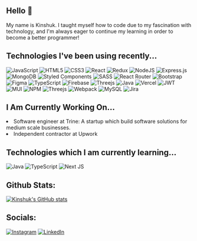 ## Hello 👋

My name is Kinshuk. I taught myself how to code due to my fascination with technology, and I'm always eager to continue my learning in order to become a better programmer!

## Technologies I've been using recently...
![JavaScript](https://img.shields.io/badge/javascript-%23323330.svg?style=flat-square&logo=javascript&logoColor=%23F7DF1E) ![HTML5](https://img.shields.io/badge/html5-%23E34F26.svg?style=flat-square&logo=html5&logoColor=white) ![CSS3](https://img.shields.io/badge/css3-%231572B6.svg?style=flat-square&logo=css3&logoColor=white) ![React](https://img.shields.io/badge/react-%2320232a.svg?style=flat-square&logo=react&logoColor=%2361DAFB) ![Redux](https://img.shields.io/badge/redux-%23593d88.svg?style=flat-square&logo=redux&logoColor=white) ![NodeJS](https://img.shields.io/badge/node.js-6DA55F?style=flat-square&logo=node.js&logoColor=white) ![Express.js](https://img.shields.io/badge/express.js-%23404d59.svg?style=flat-square&logo=express&logoColor=%2361DAFB) ![MongoDB](https://img.shields.io/badge/MongoDB-%234ea94b.svg?style=flat-square&logo=mongodb&logoColor=white) ![Styled Components](https://img.shields.io/badge/styled--components-DB7093?style=flat-square&logo=styled-components&logoColor=white) ![SASS](https://img.shields.io/badge/SASS-hotpink.svg?style=flat-square&logo=SASS&logoColor=white) ![React Router](https://img.shields.io/badge/React_Router-CA4245?style=flat-square&logo=react-router&logoColor=white) ![Bootstrap](https://img.shields.io/badge/bootstrap-%23563D7C.svg?style=flat-square&logo=bootstrap&logoColor=white) ![Figma](https://img.shields.io/badge/figma-%23F24E1E.svg?style=flat-square&logo=figma&logoColor=white) ![TypeScript](https://img.shields.io/badge/typescript-%23007ACC.svg?style=flat-square&logo=typescript&logoColor=white) ![Firebase](https://img.shields.io/badge/firebase-%23039BE5.svg?style=flat-square&logo=firebase) ![Threejs](https://img.shields.io/badge/threejs-black?style=flat-square&logo=three.js&logoColor=white) ![Java](https://img.shields.io/badge/java-%23ED8B00.svg?style=flat-square&logo=java&logoColor=white)  ![Vercel](https://img.shields.io/badge/vercel-%23000000.svg?style=flat-square&logo=vercel&logoColor=white) ![JWT](https://img.shields.io/badge/JWT-black?style=flat-square&logo=JSON%20web%20tokens) ![MUI](https://img.shields.io/badge/MUI-%230081CB.svg?style=flat-square&logo=material-ui&logoColor=white) ![NPM](https://img.shields.io/badge/NPM-%23000000.svg?style=flat-square&logo=npm&logoColor=white) ![Threejs](https://img.shields.io/badge/threejs-black?style=flat-square&logo=three.js&logoColor=white) ![Webpack](https://img.shields.io/badge/webpack-%238DD6F9.svg?style=flat-square&logo=webpack&logoColor=black) ![MySQL](https://img.shields.io/badge/mysql-%2300f.svg?style=flat-square&logo=mysql&logoColor=white) ![Jira](https://img.shields.io/badge/jira-%230A0FFF.svg?style=flat-square&logo=jira&logoColor=white)


## I Am Currently Working On...
<li>Software engineer at Trine: A startup which build software solutions for medium scale businesses.</li>
<li>Independent contractor at Upwork</li>


## Technologies which I am currently learning...
![Java](https://img.shields.io/badge/java-%23ED8B00.svg?style=flat-square&logo=java&logoColor=white) ![TypeScript](https://img.shields.io/badge/typescript-%23007ACC.svg?style=flat-square&logo=typescript&logoColor=white) ![Next JS](https://img.shields.io/badge/Next-black?style=flat-square&logo=next.js&logoColor=white)

## Github Stats:
[![Kinshuk's GitHub stats](https://github-readme-stats.vercel.app/api?username=kinshuk-kataria&show_icons=true&title_color=9dabd8&text_color=00AA00&border_color=9dabd8&icon_color=9dabd8&bg_color=000000&border_radius=0&count_private=true)](https://github.com/anuraghazra/github-readme-stats&count_private=true)

## Socials:
[![Instagram](https://img.shields.io/badge/Instagram-%23E4405F.svg?logo=Instagram&logoColor=white)](https://instagram.com/_kinshuk3) [![LinkedIn](https://img.shields.io/badge/LinkedIn-%230077B5.svg?logo=linkedin&logoColor=white)](https://linkedin.com/in/kinshukkataria) 


